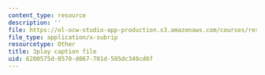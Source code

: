 ```yaml
---
content_type: resource
description: ''
file: https://ol-ocw-studio-app-production.s3.amazonaws.com/courses/res-18-007-calculus-revisited-multivariable-calculus-fall-2011/6200575d0570d067701d595dc349cd6f_wsOoClvZmic.srt
file_type: application/x-subrip
resourcetype: Other
title: 3play caption file
uid: 6200575d-0570-d067-701d-595dc349cd6f
---
```

